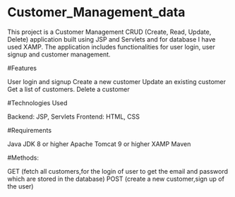 # Customer_Management_data
This project is a Customer Management CRUD (Create, Read, Update, Delete) application built using JSP and Servlets and for database I have used XAMP. The application includes functionalities for user login, user signup and customer management.



#Features



User login and signup
Create a new customer
Update an existing customer
Get a list of customers.
Delete a customer



#Technologies Used


Backend: JSP, Servlets
Frontend: HTML, CSS


#Requirements


Java JDK 8 or higher
Apache Tomcat 9 or higher
XAMP
Maven



#Methods:


GET (fetch all customers,for the login of user to get the email and password which are stored in the database)
POST (create a new customer,sign up of the user)
